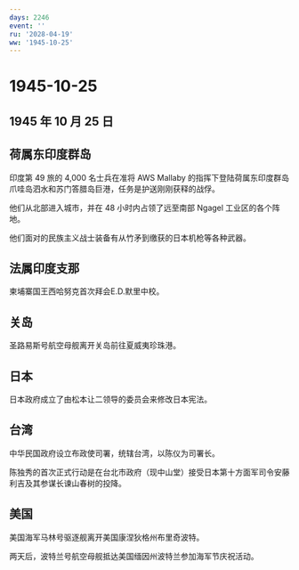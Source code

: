 ```yaml
---
days: 2246
event: ''
ru: '2028-04-19'
ww: '1945-10-25'
---
```


# 1945-10-25

## 1945 年 10 月 25 日

## 荷属东印度群岛

印度第 49 旅的 4,000 名士兵在准将 AWS Mallaby
的指挥下登陆荷属东印度群岛爪哇岛泗水和苏门答腊岛巨港，任务是护送刚刚获释的战俘。

他们从北部进入城市，并在 48 小时内占领了远至南部 Ngagel
工业区的各个阵地。

他们面对的民族主义战士装备有从竹矛到缴获的日本机枪等各种武器。

## 法属印度支那

柬埔寨国王西哈努克首次拜会E.D.默里中校。

## 关岛

圣路易斯号航空母舰离开关岛前往夏威夷珍珠港。

## 日本

日本政府成立了由松本让二领导的委员会来修改日本宪法。

## 台湾

中华民国政府设立布政使司署，统辖台湾，以陈仪为司署长。

陈独秀的首次正式行动是在台北市政府（现中山堂）接受日本第十方面军司令安藤利吉及其参谋长谏山春树的投降。

## 美国

美国海军马林号驱逐舰离开美国康涅狄格州布里奇波特。

两天后，波特兰号航空母舰抵达美国缅因州波特兰参加海军节庆祝活动。